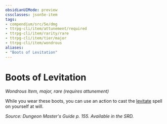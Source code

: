 ```yaml
---
obsidianUIMode: preview
cssclasses: json5e-item
tags:
- compendium/src/5e/dmg
- ttrpg-cli/item/attunement/required
- ttrpg-cli/item/rarity/rare
- ttrpg-cli/item/tier/major
- ttrpg-cli/item/wondrous
aliases: 
- "Boots of Levitation"
---
```

# Boots of Levitation
*Wondrous Item, major, rare (requires attunement)*  


While you wear these boots, you can use an action to cast the [levitate](compendium/spells/levitate.md) spell on yourself at will.

*Source: Dungeon Master's Guide p. 155. Available in the SRD.*